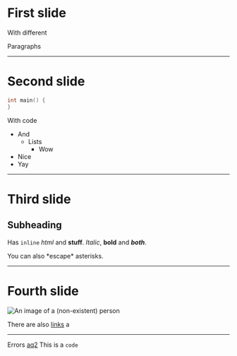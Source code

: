 # First slide
With different

Paragraphs

---
# Second slide
```c
int main() {
}
```

With code
- And
  - Lists
    - Wow
- Nice
- Yay

---
# Third slide
## Subheading
Has `inline` *html* and **stuff**.
*Italic*, **bold** and ***both***.

You can also \*escape\* asterisks.

---
# Fourth slide

![An image of a (non-existent) person](https://thispersondoesnotexist.com)

There are also [links](https://google.com) a

---
Errors [aq2](.)
This is a `code`
